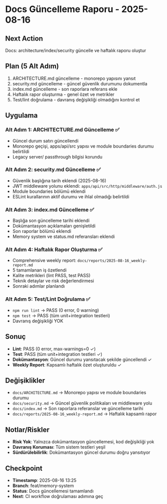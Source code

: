 # Docs Güncelleme Raporu - 2025-08-16

## Next Action
Docs: architecture/index/security güncelle ve haftalık raporu oluştur

## Plan (5 Alt Adım)
1. ARCHITECTURE.md güncelleme - monorepo yapısını yansıt
2. security.md güncelleme - güncel güvenlik durumunu dokumentla  
3. index.md güncelleme - son raporlara referans ekle
4. Haftalık rapor oluşturma - genel özet ve metrikler
5. Test/lint doğrulama - davranış değişikliği olmadığını kontrol et

## Uygulama

### Alt Adım 1: ARCHITECTURE.md Güncelleme ✅
- Güncel durum satırı güncellendi
- Monorepo geçişi, apps/api/src yapısı ve module boundaries durumu belirtildi
- Legacy server/ passthrough bilgisi korundu

### Alt Adım 2: security.md Güncelleme ✅
- Güvenlik başlığına tarih eklendi (2025-08-16)
- JWT middleware yolunu eklendi: `apps/api/src/http/middleware/auth.js`
- Module boundaries bölümü eklendi
- ESLint kurallarının aktif durumu ve ihlal olmadığı belirtildi

### Alt Adım 3: index.md Güncelleme ✅
- Başlığa son güncelleme tarihi eklendi
- Dokümantasyon açıklamaları genişletildi
- Son raporlar bölümü eklendi
- Memory system ve status.md referansları eklendi

### Alt Adım 4: Haftalık Rapor Oluşturma ✅
- Comprehensive weekly report: `docs/reports/2025-08-16_weekly-report.md`
- 5 tamamlanan iş özetlendi
- Kalite metrikleri (lint PASS, test PASS)
- Teknik detaylar ve risk değerlendirmesi
- Sonraki adımlar planlandı

### Alt Adım 5: Test/Lint Doğrulama ✅
- `npm run lint` → PASS (0 error, 0 warning)
- `npm test` → PASS (tüm unit+integration testleri)
- Davranış değişikliği YOK

## Sonuç
- **Lint**: PASS (0 error, max-warnings=0 ✓)
- **Test**: PASS (tüm unit+integration testleri ✓)
- **Dokümantasyon**: Güncel durumu yansıtacak şekilde güncellendi ✓
- **Weekly Report**: Kapsamlı haftalık özet oluşturuldu ✓

## Değişiklikler
- `docs/ARCHITECTURE.md` → Monorepo yapısı ve module boundaries durumu
- `docs/security.md` → Güncel güvenlik politikaları ve middleware yolu
- `docs/index.md` → Son raporlara referanslar ve güncelleme tarihi
- `docs/reports/2025-08-16_weekly-report.md` → Haftalık kapsamlı rapor

## Notlar/Riskler
- **Risk Yok**: Yalnızca dokümantasyon güncellemesi, kod değişikliği yok
- **Davranış Koruması**: Tüm sistem testleri yeşil
- **Sürdürülebilirlik**: Dokümantasyon güncel durumu doğru yansıtıyor

## Checkpoint
- **Timestamp**: 2025-08-16 13:25
- **Branch**: feat/memory-system  
- **Status**: Docs güncellemesi tamamlandı
- **Next**: CI workflow doğrulaması adımına geç
